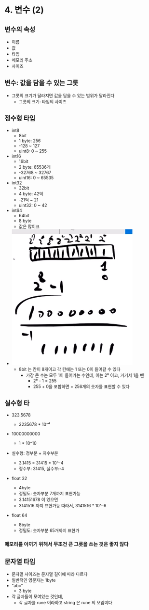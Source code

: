 # 4. 변수 \(2\)

## 변수의 속성

* 이름
* 값
* 타입
* 메모리 주소
* 사이즈

## 변수: 값을 담을 수 있는 그릇

* 그릇의 크기가 달라지면 값을 담을 수 있는 범위가 달라진다
  * 그릇의 크기: 타입의 사이즈

## 정수형 타입

* int8
  * 8bit
  * 1 byte: 256
  * -128 ~ 127
  * uint8: 0 ~ 255
* int16
  * 16bit
  * 2 byte: 65536개
  * -32768 ~ 32767
  * uint16: 0 ~ 65535
* int32
  * 32bit
  * 4 byte: 42억
  * -21억 ~ 21
  * uint32: 0 ~ 42
* int64
  * 64bit
  * 8 byte
  * 값은 많이크
* ![](.gitbook/assets/2020-01-01-2.46.09.png) 
  * 8bit 는 칸이 8개이고 각 칸에는 1 또는 0이 들어갈 수 있다
    * 가장 큰 수는 모두 1이 들어가는 수인데, 이는 2⁸ 이고, 거기서 1을 뺀
      *  2⁸ - 1 = 255
      * 255 + 0을 포함하면 = 256개의 숫자를 표현할 수 있다

## 실수형 타

* 323.5678
  * 3235678 \* 10⁻⁴
* 10000000000
  * 1 \* 10^10 
* 실수형: 정부분 + 지수부분
  * 3.1415 = 31415 \* 10^-4
  * 정수부: 31415, 실수부:-4 
* float 32
  * 4byte
  * 정밀도: 숫자부분 7개까지 표현가능
  * 3.14151678 이 있으면 
  * 3141516 까지 표현가능 따라서, 3141516 \* 10^-6
* float 64

  * 8byte
  * 정밀도: 숫자부분 65개까지 표현가

### 메모리를 아끼기 위해서 무조건 큰 그릇을 쓰는 것은 좋지 않다

## 문자열 타입

* 문자열 사이즈는 문자열 길이에 따라 다르다
* 일반적인 영문자는 1byte
* "abc"
  * 3 byte 
* 각 글자들이 모여있는 것인데,
  * 각 글자를 rune 이라하고 string 은 rune 의 모임이다



